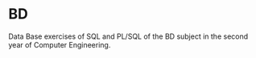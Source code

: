 # BD

Data Base exercises of SQL and PL/SQL of the BD subject in the second year of Computer Engineering.
